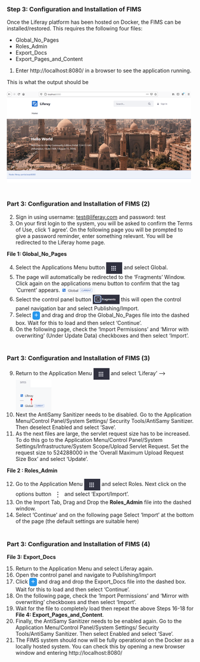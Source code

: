 ### <br> Step 3: Configuration and Installation of FIMS

Once the Liferay platform has been hosted on Docker, the FIMS can be installed/restored. This requires the following four files:

- Global_No_Pages
- Roles_Admin
- Export_Docs
- Export_Pages_and_Content

1. Enter http://localhost:8080/ in a browser to see the application running.

This is what the output should be<br><br>
<img src="Picture1.png">

### <br> Part 3: Configuration and Installation of FIMS (2)

2. Sign in using username: test@liferay.com and password: test
3. On your first login to the system, you will be asked to confirm the Terms of Use, click ‘I agree’. On the following page you will be prompted to give a password reminder, enter something relevant. You will be redirected to the Liferay home page. 

**File 1: Global_No_Pages**

4. Select the Applications Menu button <img src="Picture2.png" style="vertical-align:middle"> and select Global.<br> 
5. The page will automatically be redirected to the ‘Fragments’ Window. Click again on the applications menu button to confirm that the tag ‘Current’ appears. <img src="Picture3.png" style="vertical-align:middle"><br>
6. Select the control panel button <img src="Picture4.png" style="vertical-align:middle"> this will open the control panel navigation bar and select Publishing/Import.
7. Select <button name="button" style="background-color:#2697ed; border:none; font-size: large; color: white; padding:0.1% 1%; border-radius: 5px; vertical-align:middle;">+</button> and drag and drop the Global_No_Pages file into the dashed box. Wait for this to load and then select ‘Continue’.
8. On the following page, check the ‘Import Permissions’ and ‘Mirror with overwriting’ (Under Update Data) checkboxes and then select ‘Import’.

### <br> Part 3: Configuration and Installation of FIMS (3)

9. Return to the Application Menu <img src="Picture2.png" style="vertical-align:middle"> and select ‘Liferay’ --> <img src="Picture6.png" style="vertical-align:middle; width: 20%">
10. Next the AntiSamy Sanitizer needs to be disabled. Go to the Application Menu/Control Panel/System Settings/ Security Tools/AntiSamy Sanitizer. Then deselect Enabled and select ‘Save’. 
11. As the next files are large, the servlet request size has to be increased. To do this go to the Application Menu/Control Panel/System Settings/Infrastructure/System Scope/Upload Servlet Request. Set the request size to 524288000 in the ‘Overall Maximum Upload Request Size Box’ and select ‘Update’.

**File 2 : Roles_Admin**

12.  Go to the Application Menu <img src="Picture2.png" style="vertical-align:middle"> and select Roles. Next click on the options button <button name="button" style="background-color:white; border:none; font-size: large; color: Black; padding:0.1% 1%; border-radius: 5px; vertical-align:middle;">&vellip;</button> and select ‘Export/Import’.
13. On the Import Tab, Drag and Drop the **Roles_Admin** file into the dashed window. 
14. Select ‘Continue’ and on the following page Select ‘Import’ at the bottom of the page (the default settings are suitable here)

### <br> Part 3: Configuration and Installation of FIMS (4)

**File 3: Export_Docs**

15. Return to the Application Menu and select Liferay again.
16. Open the control panel and navigate to Publishing/Import
17. Click <button name="button" style="background-color:#2697ed; border:none; font-size: large; color: white; padding:0.1% 1%; border-radius: 5px; vertical-align:middle;">+</button> and drag and drop the Export_Docs file into the dashed box. Wait for this to load and then select ‘Continue’.
18. On the following page, check the ‘Import Permissions’ and ‘Mirror with overwriting’ checkboxes and then select ‘Import’.  
19. Wait for the file to completely load then repeat the above Steps 16-18 for **File 4: Export_Pages_and_Content**.
20. Finally, the AntiSamy Sanitizer needs to be enabled again. Go to the Application Menu/Control Panel/System Settings/ Security Tools/AntiSamy Sanitizer. Then select Enabled and select ‘Save’. 
21. The FIMS system should now will be fully operational on the Docker as a locally hosted system. You can check this by opening a new browser window and entering http://localhost:8080/ 

